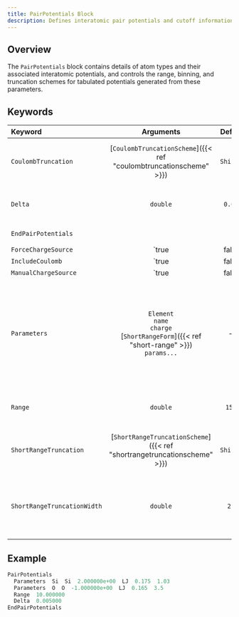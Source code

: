```yaml
---
title: PairPotentials Block
description: Defines interatomic pair potentials and cutoff information
---
```


## Overview

The `PairPotentials` block contains details of atom types and their associated interatomic potentials, and controls the range, binning, and truncation schemes for tabulated potentials generated from these parameters.

## Keywords

|Keyword|Arguments|Default|Description|
|:------|:--:|:-----:|-----------|
|`CoulombTruncation`|[`CoulombTruncationScheme`]({{< ref "coulombtruncationscheme" >}})|`Shifted`|Select the truncation scheme to use for coulomb interactions. This is a global parameter and applies to all pair potentials.|
|`Delta`|`double`|`0.005`|Spacing between points to use in the tabulated pair potential. This is a global parameter and applies to all pair potentials.|
|`EndPairPotentials`|||Indicates the end of the current `PairPotentials` block.||
|`ForceChargeSource`|`true|false`|`false`|Forces the user-specified choice of `IncludeCoulomb` to be used (if not letting Dissolve choose automatically).|
|`IncludeCoulomb`|`true|false`|`false`|When not letting Dissolve choose automatically, this determins whether Coulomb terms are included in the tabulated pair potentials. If `false` then the tabulated pair potentials contain only short-range contributions, with charge interactions calculated analytically from atomic charges defined in [`Species`]({{< ref "speciesblock" >}}). This is a global parameter and applies to all pair potentials.|
|`ManualChargeSource`|`true|false`|`false`|Whether the choice of pairpotential style (including charges from atom types, or taking charges from species atoms) is left to Dissolve (`false`) or the user (`true`) to decide.|
|`Parameters`|`Element`<br/>`name`<br/>`charge`<br/>[`ShortRangeForm`]({{< ref "short-range" >}})<br/>`params...`|--|Define a single atomtype called `name`, assignable to any atom of the specified `Element`, with atomic `charge` and short range form and parameters. Parameters must be given in the order expected by the specified [short range type]({{< ref "short-range" >}}). The atomic `charge` must always be supplied, but is only used if `IncludeCoulomb` is `true`.|
|`Range`|`double`|`15.0`|Maximum range of the pair potentials in the simulation. This is a global parameter and applies to all pair potentials.|
|`ShortRangeTruncation`|[`ShortRangeTruncationScheme`]({{< ref "shortrangetruncationscheme" >}})|`Shifted`|Select the truncation scheme to use for short-range interactions. This is a global parameter and applies to all pair potentials.|
|`ShortRangeTruncationWidth`|`double`|`2.0`|Truncation width to use for certain [short-range truncation schemes]({{< ref "shortrangetruncationscheme" >}}). This is a global parameter and applies to all pair potentials.|

## Example

```r
PairPotentials
  Parameters  Si  Si  2.000000e+00  LJ  0.175  1.03
  Parameters  O  O  -1.000000e+00  LJ  0.165  3.5
  Range  10.000000
  Delta  0.005000
EndPairPotentials

```
